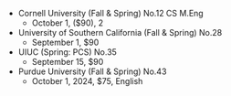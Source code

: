 - Cornell University (Fall & Spring) No.12 CS M.Eng
    - October 1, ($90), 2
- University of Southern California (Fall & Spring) No.28
    - September 1, $90
- UIUC (Spring: PCS) No.35
    - September 15, $90
- Purdue University (Fall & Spring) No.43
    - October 1, 2024, $75, English